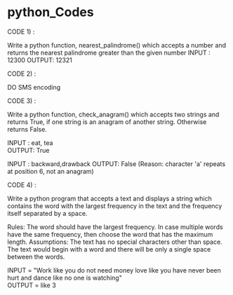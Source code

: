# python_Codes

CODE 1) :

Write a python function, nearest_palindrome() which accepts a number and returns the nearest palindrome greater than the given number
INPUT : 12300
OUTPUT: 12321

CODE 2) :

DO SMS encoding



CODE 3) :

Write a python function, check_anagram() which accepts two strings and returns True, if one string is an anagram of another string. Otherwise returns False.

INPUT : eat, tea	
OUTPUT: True

INPUT : backward,drawback
OUTPUT: False (Reason: character 'a' repeats at position 6, not an anagram)



CODE 4) :

Write a python program that accepts a text and displays a string which contains the word with the largest frequency in the text and the frequency itself separated by a space.

Rules:
The word should have the largest frequency.
In case multiple words have the same frequency, then choose the word that has the maximum length.
Assumptions:
The text has no special characters other than space.
The text would begin with a word and there will be only a single space between the words.

INPUT = "Work like you do not need money love like you have never been hurt and dance like no one is watching"	
OUTPUT = like 3

